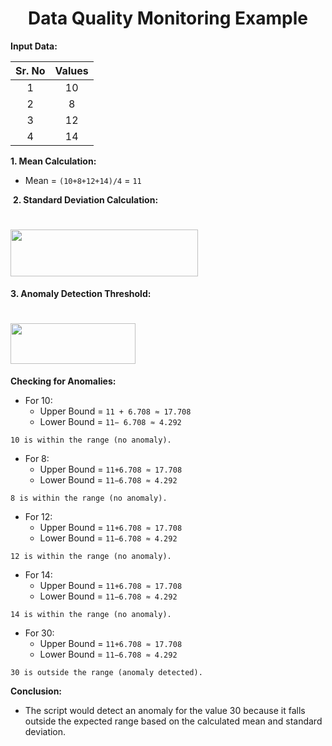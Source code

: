 <h1 align="center">Data Quality Monitoring Example</h1>

**Input Data:**

| Sr. No | Values |
| :---: | :---: |
| 1 | 10 |
| 2 | 8 |
| 3 | 12 |
| 4 | 14 |

**1. Mean Calculation:**
- Mean = ```(10+8+12+14)/4``` = ```11```

​
**2. Standard Deviation Calculation:**
 <h1 align="left"><img src="https://github.com/SpQpS/Data-Quality-Monitoring/assets/87906226/c90acd39-d573-4f74-9243-3b4b9197f550" width="300" height="75"></h1>


**3. Anomaly Detection Threshold:**
 <h1 align="left"><img src="https://github.com/SpQpS/Data-Quality-Monitoring/assets/87906226/eb45f29a-4af4-456d-8ccd-e156fb11be08" width="200" height="65"></h1>

**Checking for Anomalies:**
- For 10:
  - Upper Bound = ```11 + 6.708 ≈ 17.708```
  - Lower Bound = ```11− 6.708 ≈ 4.292```

```10 is within the range (no anomaly).```

- For 8:
  - Upper Bound = ```11+6.708 ≈ 17.708```
  - Lower Bound = ```11−6.708 ≈ 4.292```

```8 is within the range (no anomaly).```

- For 12:
  - Upper Bound = ```11+6.708 ≈ 17.708```
  - Lower Bound = ```11−6.708 ≈ 4.292```

```12 is within the range (no anomaly).```

- For 14:
  - Upper Bound = ```11+6.708 ≈ 17.708```
  - Lower Bound = ```11−6.708 ≈ 4.292```

```14 is within the range (no anomaly).```

- For 30:
  - Upper Bound = ```11+6.708 ≈ 17.708```
  - Lower Bound = ```11−6.708 ≈ 4.292```

```30 is outside the range (anomaly detected).```

**Conclusion:**
- The script would detect an anomaly for the value 30 because it falls outside the expected range based on the calculated mean and standard deviation.
